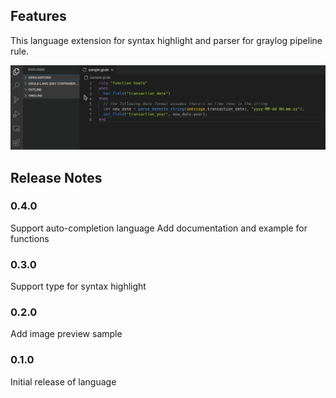 ## Features

This language extension for syntax highlight and parser for graylog pipeline rule.

![preview sample](docs/images/preview-sample.png)

## Release Notes

### 0.4.0

Support auto-completion language
Add documentation and example for functions

### 0.3.0

Support type for syntax highlight

### 0.2.0

Add image preview sample

### 0.1.0

Initial release of language